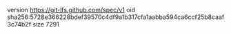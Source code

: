 version https://git-lfs.github.com/spec/v1
oid sha256:5728e366228bdef39570c4df9a1b317cfa1aabba594ca6ccf25b8caaf3c74b2f
size 7291
